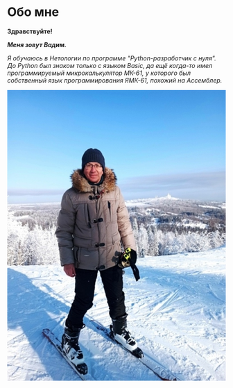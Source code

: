 # Обо мне
**Здравствуйте!**

***Меня зовут Вадим.***

_Я обучаюсь в Нетологии по программе "Python-разработчик с нуля".
До Python был знаком только с языком Basic, да ещё когда-то имел программируемый микрокалькулятор МК-61, у которого был собственный язык программирования ЯМК-61, похожий на Ассемблер._

![](Vad_F.jpg)
